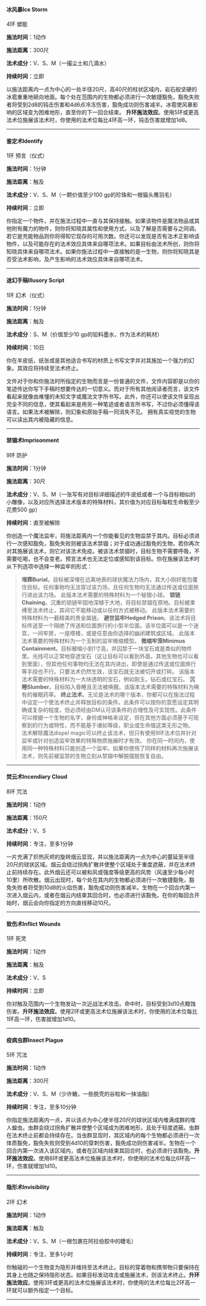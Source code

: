 #### 冰风暴Ice Storm 

4环  塑能

**施法时间**：1动作

**施法距离**：300尺

**法术成分**：V、S、M（一撮尘土和几滴水）

**持续时间**：立即

​     以施法距离内一点为中心的一处半径20尺，高40尺的柱状区域内，岩石般坚硬的冰雹重重地砸向地面。每个处在范围内的生物都必须进行一次敏捷豁免，豁免失败者将受到2d8的钝击伤害和4d6点冷冻伤害，豁免成功则伤害减半。
​     冰雹使风暴影响的区域变为困难地形，直至你的下一回合结束。
​    **升环施法效应**。使用5环或更高法术位施展该法术时，你使用的法术位每比4环高一环，钝击伤害就增加1d8。

****

#### 鉴定术Identify 

1环  预言（仪式）

**施法时间**：1分钟

**施法距离**：触及

**法术成分**：V、S、M（一颗价值至少100  gp的珍珠和一根猫头鹰羽毛）

**持续时间**：立即

​     你指定一个物件，并在施法过程中一直与其保持接触。如果该物件是魔法物品或其他附有魔力的物件，则你将知晓其属性和使用方式，以及了解是否需要与之同调。若它是充能物品则你将得知它现存的可用次数。你还可以发现是否有法术正影响该物件，以及可能存在的法术效应具体来自哪项法术。如果目标由法术所创，则你将知晓具体来自哪项法术。
​     如果你施法过程中一直接触的是一生物，则你将知晓其是否受法术影响，及产生影响的法术效应具体来自哪项法术。

****

#### 迷幻手稿Illusory Script 

1环  幻术（仪式）

**施法时间**：1分钟

**施法距离**：触及

**法术成分**：S、M（价值至少10 gp的铅料墨水，作为法术的耗材）

**持续时间**：10日

​     你在羊皮纸，纸张或是其他适合书写的材质上书写文字并对其施加一个强力的幻象。其效应将持续至法术终止。

​     文件对于你和你施法时所指定的生物而言是一份普通的文件，文件内容即是以你的笔迹传达你写下手稿时想要传达的一切意义。而对于所有其他阅读者而言，该文件看起来就像由难懂的未知文字或魔法文字所书写。此外，你还可以使该文件呈现出完全不同的信息，使其看起来是用另一种笔迹或者语言所书写，不过你必须懂得该语言。
​     如果法术被解除，则幻象和原始手稿一同消失不见。
​    拥有真实视觉的生物可以读出其内被隐藏的信息。

****

#### 禁锢术Imprisonment 

9环  防护

**施法时间**：1分钟

**施法距离**：30尺

**法术成分**：V、S、M（一张写有对目标详细描述的牛皮纸或者一个与目标相似的小雕像，以及对应所选择法术版本的特殊材料，其价值为对应目标每粒生命骰至少花费500 gp）

**持续时间**：直至被解除

​     你创造一个魔法监牢，将施法距离内一个你能看见的生物监禁于其内。目标必须进行一次感知豁免，豁免失败则被该法术禁锢；对于成功通过豁免的生物，若你再次对其施展该法术，则它对该法术免疫。被该法术禁锢时，目标生物不需要呼吸，不需要吃喝，也不会变老。预言法术也无法定位或感知到该目标。你在施展该法术时从下列选项中选择一种监牢的形式：

>    **埋葬Burial**。目标被深埋在远离地表的球状魔法力场内，其大小刚好能包覆住目标。任何事物均无法穿过该力场，且任何生物均无法通过传送或位面旅行进出该力场。
>      此版本法术需要的特殊材料为一个秘银小球。
>     **锁链Chaining**。沉重的锁链牢固地深植于大地，将目标禁锢在原地。目标被束缚至法术终止，其间它不能移动或以任何方式被移动。
>      此版本法术需要的特殊材料为一截精美的贵金属链。
>     **避世监牢Hedged Prison**。该法术将目标传送至一个隔绝了传送和位面旅行的小型半位面。该半位面可以是一个迷宫，一间牢房，一座塔楼，或是任意由你选择的幽闭建筑或区域。
>      此版本法术需要的特殊材料为一个玉制的监牢微缩模型。
>     **微缩牢笼Minimus Containment**。目标被缩小到1寸高，并囚禁于一块宝石或是类似的物件里。光线可以正常地穿透宝石（这让目标可以看到外面，其他生物也可以看到里面），但其他任何事物均无法在其内进出，即使是通过传送或位面旅行等手段也不行。只要法术仍然生效，该宝石就无法被切开或打碎。
>      该版本法术需要的特殊材料为一大块透明的宝石，例如刚玉，钻石或红宝石。
>     **沉睡Slumber**。目标陷入昏睡且无法被唤醒。该版本法术需要的特殊材料为稀有的催眠药草。
>     **终止法术**。无论是法术的哪个版本，你都可以在施法过程中设定一个使法术终止并释放目标的条件。此条件可以按你的意愿设定其明确或复杂的程度，但必须经由DM认可该条件的合理性及可实现性。此条件可以根据一个生物的名字，身份或神格来设定，但在其他方面必须基于可观察到的行为或特性，而不能基于诸如等级，职业或生命值这类无形之物。
>     法术解除魔法dispel  magic可以终止该法术，但只有使用9环法术位并针对监牢或针对创造监牢效果的特殊物质施展时才有效。
>      你在同一时间内，使用同一种特殊材料只能创造一个监牢。如果你使用了同样的材料再次施展该法术，则先前被监禁的生物立刻从禁锢中解脱摆脱恢复自由。

****

#### 焚云术Incendiary Cloud 

8环  咒法

**施法时间**：1动作

**施法距离**：150尺

**法术成分**：V、S

**持续时间**：专注，至多1分钟

​     一片充满了炽热灰烬的旋转烟云显现，并以施法距离内一点为中心的蔓延至半径20尺的球状区域。烟云会绕过拐角扩散并使整个区域处于重度遮蔽，并在法术终止前持续存在。此外烟云还可以被和风或强度等级更高的风势（风速至少每小时10里）所吹散。
​     烟云出现时，每个处在其内的生物都必须进行一次敏捷豁免，豁免失败者将受到10d8的火焰伤害，豁免成功则伤害减半。生物在一个回合内第一次进入烟云内，或者在烟云内结束其回合时，也必须进行该豁免。
​     在你的每回合开始时，烟云会向你指定的方向直线移动10尺。

****

#### 致伤术Inflict Wounds 

1环  死灵

**施法时间**：1动作

**施法距离**：触及

**法术成分**：V、S

**持续时间**：立即

​     你对触及范围内一个生物发动一次近战法术攻击。命中时，目标受到3d10点黯蚀伤害。
​    **升环施法效应**。使用2环或更高法术位施展该法术时，你使用的法术位每比1环高一环，伤害就增加1d10。

****

#### 疫病虫群Insect Plague 

5环  咒法

**施法时间**：1动作

**施法距离**：300尺

**法术成分**：V、S、M（少许糖，一些脱壳的谷粒和一抹油脂）

**持续时间**：专注，至多10分钟

​     你指定施法距离内一点，并以该点为中心使半径20尺的球状区域内堆满成群的噬人蝗虫。虫群会绕过拐角扩散并使整个区域成为困难地形，且处于轻度遮蔽。虫群在法术终止前都会持续存在。
​     当虫群显现时，其区域内的每个生物都必须进行一次体质豁免，豁免失败则受到4d10的穿刺伤害，豁免成功则伤害减半。生物在一个回合内第一次进入该区域内，或者在区域内结束其回合时，也必须进行该豁免。
​     **升环施法效应**。使用6环或更高法术位施展该法术时，你使用的法术位每比6环高一环，伤害就增加1d10。

****

#### 隐形术Invisibility 

2环  幻术

**施法时间**：1动作

**施法距离**：触及

**法术成分**：V、S、M（一根包裹在阿拉伯胶中的睫毛）

**持续时间**：专注，至多1小时

​     你触碰的一个生物变为隐形并维持至法术终止。目标的穿着物和携带物只要保持在其身上也随之保持隐形状态。如果目标发动攻击或施展法术，则该法术终止。
​     **升环施法效应**。使用3环或更高的法术位施展该法术时，你使用的法术位每比2环高一环就可以额外指定一个目标。

****